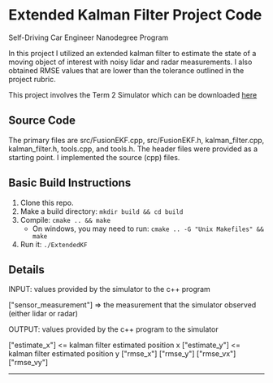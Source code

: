 # Extended Kalman Filter Project Code
Self-Driving Car Engineer Nanodegree Program

In this project I utilized an extended kalman filter to estimate the state of a moving object of interest with noisy lidar and radar measurements. I also obtained RMSE values that are lower than the tolerance outlined in the project rubric. 

This project involves the Term 2 Simulator which can be downloaded [here](https://github.com/udacity/self-driving-car-sim/releases)

## Source Code
The primary files are src/FusionEKF.cpp, src/FusionEKF.h, kalman_filter.cpp, kalman_filter.h, tools.cpp, and tools.h. The header files were provided as a starting point. I implemented the source (cpp) files.

## Basic Build Instructions

1. Clone this repo.
2. Make a build directory: `mkdir build && cd build`
3. Compile: `cmake .. && make` 
   * On windows, you may need to run: `cmake .. -G "Unix Makefiles" && make`
4. Run it: `./ExtendedKF `

## Details
INPUT: values provided by the simulator to the c++ program

["sensor_measurement"] => the measurement that the simulator observed (either lidar or radar)


OUTPUT: values provided by the c++ program to the simulator

["estimate_x"] <= kalman filter estimated position x
["estimate_y"] <= kalman filter estimated position y
["rmse_x"]
["rmse_y"]
["rmse_vx"]
["rmse_vy"]

---



